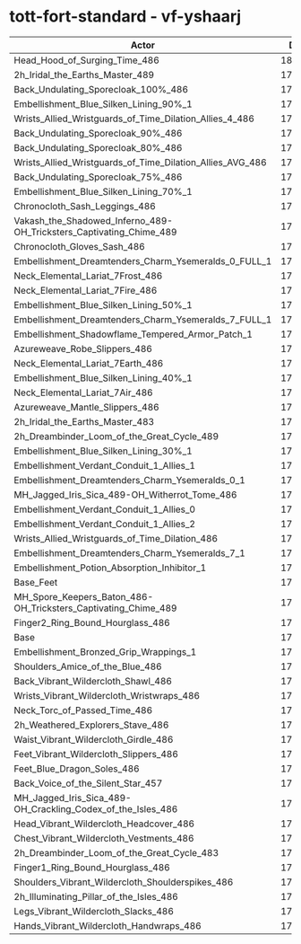 # tott-fort-standard - vf-yshaarj
| Actor | DPS | Increase |
|---|:---:|:---:|
|Head_Hood_of_Surging_Time_486|180931|2.51%|
|2h_Iridal_the_Earths_Master_489|179794|1.86%|
|Back_Undulating_Sporecloak_100%_486|179403|1.64%|
|Embellishment_Blue_Silken_Lining_90%_1|179220|1.54%|
|Wrists_Allied_Wristguards_of_Time_Dilation_Allies_4_486|179208|1.53%|
|Back_Undulating_Sporecloak_90%_486|179179|1.51%|
|Back_Undulating_Sporecloak_80%_486|178826|1.31%|
|Wrists_Allied_Wristguards_of_Time_Dilation_Allies_AVG_486|178755|1.27%|
|Back_Undulating_Sporecloak_75%_486|178738|1.26%|
|Embellishment_Blue_Silken_Lining_70%_1|178547|1.16%|
|Chronocloth_Sash_Leggings_486|178469|1.11%|
|Vakash_the_Shadowed_Inferno_489-OH_Tricksters_Captivating_Chime_489|178392|1.07%|
|Chronocloth_Gloves_Sash_486|178290|1.01%|
|Embellishment_Dreamtenders_Charm_Ysemeralds_0_FULL_1|178207|0.96%|
|Neck_Elemental_Lariat_7Frost_486|178195|0.96%|
|Neck_Elemental_Lariat_7Fire_486|178067|0.88%|
|Embellishment_Blue_Silken_Lining_50%_1|177923|0.80%|
|Embellishment_Dreamtenders_Charm_Ysemeralds_7_FULL_1|177835|0.75%|
|Embellishment_Shadowflame_Tempered_Armor_Patch_1|177819|0.74%|
|Azureweave_Robe_Slippers_486|177736|0.70%|
|Neck_Elemental_Lariat_7Earth_486|177723|0.69%|
|Embellishment_Blue_Silken_Lining_40%_1|177661|0.65%|
|Neck_Elemental_Lariat_7Air_486|177570|0.60%|
|Azureweave_Mantle_Slippers_486|177512|0.57%|
|2h_Iridal_the_Earths_Master_483|177475|0.55%|
|2h_Dreambinder_Loom_of_the_Great_Cycle_489|177327|0.47%|
|Embellishment_Blue_Silken_Lining_30%_1|177323|0.46%|
|Embellishment_Verdant_Conduit_1_Allies_1|177310|0.46%|
|Embellishment_Dreamtenders_Charm_Ysemeralds_0_1|177301|0.45%|
|MH_Jagged_Iris_Sica_489-OH_Witherrot_Tome_486|177279|0.44%|
|Embellishment_Verdant_Conduit_1_Allies_0|177247|0.42%|
|Embellishment_Verdant_Conduit_1_Allies_2|177198|0.39%|
|Wrists_Allied_Wristguards_of_Time_Dilation_486|177152|0.37%|
|Embellishment_Dreamtenders_Charm_Ysemeralds_7_1|177135|0.36%|
|Embellishment_Potion_Absorption_Inhibitor_1|176848|0.19%|
|Base_Feet|176646|0.08%|
|MH_Spore_Keepers_Baton_486-OH_Tricksters_Captivating_Chime_489|176642|0.08%|
|Finger2_Ring_Bound_Hourglass_486|176612|0.06%|
|Base|176506|0.00%|
|Embellishment_Bronzed_Grip_Wrappings_1|176449|-0.03%|
|Shoulders_Amice_of_the_Blue_486|176416|-0.05%|
|Back_Vibrant_Wildercloth_Shawl_486|176400|-0.06%|
|Wrists_Vibrant_Wildercloth_Wristwraps_486|176345|-0.09%|
|Neck_Torc_of_Passed_Time_486|176179|-0.19%|
|2h_Weathered_Explorers_Stave_486|176176|-0.19%|
|Waist_Vibrant_Wildercloth_Girdle_486|176136|-0.21%|
|Feet_Vibrant_Wildercloth_Slippers_486|176122|-0.22%|
|Feet_Blue_Dragon_Soles_486|176118|-0.22%|
|Back_Voice_of_the_Silent_Star_457|175926|-0.33%|
|MH_Jagged_Iris_Sica_489-OH_Crackling_Codex_of_the_Isles_486|175878|-0.36%|
|Head_Vibrant_Wildercloth_Headcover_486|175858|-0.37%|
|Chest_Vibrant_Wildercloth_Vestments_486|175786|-0.41%|
|2h_Dreambinder_Loom_of_the_Great_Cycle_483|175594|-0.52%|
|Finger1_Ring_Bound_Hourglass_486|175581|-0.52%|
|Shoulders_Vibrant_Wildercloth_Shoulderspikes_486|175552|-0.54%|
|2h_Illuminating_Pillar_of_the_Isles_486|175418|-0.62%|
|Legs_Vibrant_Wildercloth_Slacks_486|175226|-0.73%|
|Hands_Vibrant_Wildercloth_Handwraps_486|175087|-0.80%|
